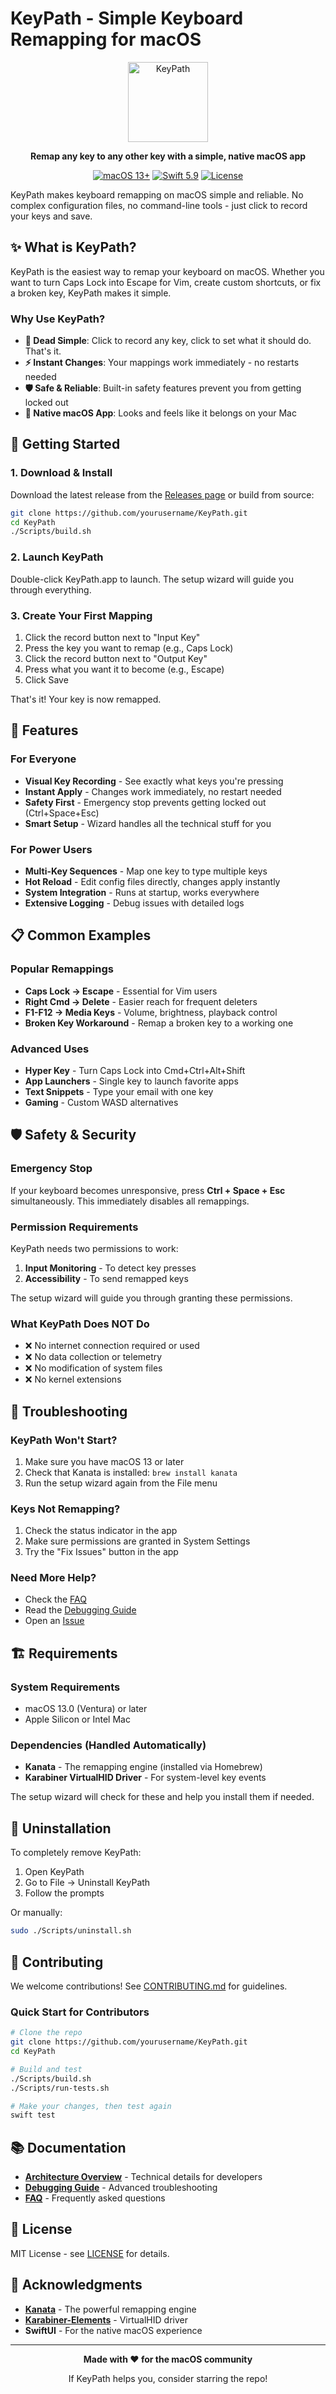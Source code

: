 # KeyPath - Simple Keyboard Remapping for macOS

<div align="center">
  <img src="https://github.com/user-attachments/assets/keypath-icon.png" alt="KeyPath" width="128" height="128"/>
  
  **Remap any key to any other key with a simple, native macOS app**
  
  [![macOS 13+](https://img.shields.io/badge/macOS-13%2B-blue.svg)](https://www.apple.com/macos/)
  [![Swift 5.9](https://img.shields.io/badge/Swift-5.9-orange.svg)](https://swift.org)
  [![License](https://img.shields.io/badge/License-MIT-green.svg)](LICENSE)
</div>

KeyPath makes keyboard remapping on macOS simple and reliable. No complex configuration files, no command-line tools - just click to record your keys and save.

## ✨ What is KeyPath?

KeyPath is the easiest way to remap your keyboard on macOS. Whether you want to turn Caps Lock into Escape for Vim, create custom shortcuts, or fix a broken key, KeyPath makes it simple.

### Why Use KeyPath?

- **🎯 Dead Simple**: Click to record any key, click to set what it should do. That's it.
- **⚡ Instant Changes**: Your mappings work immediately - no restarts needed
- **🛡️ Safe & Reliable**: Built-in safety features prevent you from getting locked out
- **🎨 Native macOS App**: Looks and feels like it belongs on your Mac

## 🚀 Getting Started

### 1. Download & Install

Download the latest release from the [Releases page](https://github.com/yourusername/KeyPath/releases) or build from source:

```bash
git clone https://github.com/yourusername/KeyPath.git
cd KeyPath
./Scripts/build.sh
```

### 2. Launch KeyPath

Double-click KeyPath.app to launch. The setup wizard will guide you through everything.

### 3. Create Your First Mapping

1. Click the record button next to "Input Key"
2. Press the key you want to remap (e.g., Caps Lock)
3. Click the record button next to "Output Key"  
4. Press what you want it to become (e.g., Escape)
5. Click Save

That's it! Your key is now remapped.

## 🎁 Features

### For Everyone
- **Visual Key Recording** - See exactly what keys you're pressing
- **Instant Apply** - Changes work immediately, no restart needed
- **Safety First** - Emergency stop prevents getting locked out (Ctrl+Space+Esc)
- **Smart Setup** - Wizard handles all the technical stuff for you

### For Power Users  
- **Multi-Key Sequences** - Map one key to type multiple keys
- **Hot Reload** - Edit config files directly, changes apply instantly
- **System Integration** - Runs at startup, works everywhere
- **Extensive Logging** - Debug issues with detailed logs

## 📋 Common Examples

### Popular Remappings
- **Caps Lock → Escape** - Essential for Vim users
- **Right Cmd → Delete** - Easier reach for frequent deleters
- **F1-F12 → Media Keys** - Volume, brightness, playback control
- **Broken Key Workaround** - Remap a broken key to a working one

### Advanced Uses
- **Hyper Key** - Turn Caps Lock into Cmd+Ctrl+Alt+Shift
- **App Launchers** - Single key to launch favorite apps
- **Text Snippets** - Type your email with one key
- **Gaming** - Custom WASD alternatives

## 🛡️ Safety & Security

### Emergency Stop
If your keyboard becomes unresponsive, press **Ctrl + Space + Esc** simultaneously. This immediately disables all remappings.

### Permission Requirements
KeyPath needs two permissions to work:
1. **Input Monitoring** - To detect key presses
2. **Accessibility** - To send remapped keys

The setup wizard will guide you through granting these permissions.

### What KeyPath Does NOT Do
- ❌ No internet connection required or used
- ❌ No data collection or telemetry
- ❌ No modification of system files
- ❌ No kernel extensions

## 🔧 Troubleshooting

### KeyPath Won't Start?
1. Make sure you have macOS 13 or later
2. Check that Kanata is installed: `brew install kanata`
3. Run the setup wizard again from the File menu

### Keys Not Remapping?
1. Check the status indicator in the app
2. Make sure permissions are granted in System Settings
3. Try the "Fix Issues" button in the app

### Need More Help?
- Check the [FAQ](docs/FAQ.md)
- Read the [Debugging Guide](docs/DEBUGGING_KANATA.md)
- Open an [Issue](https://github.com/yourusername/KeyPath/issues)

## 🏗️ Requirements

### System Requirements
- macOS 13.0 (Ventura) or later
- Apple Silicon or Intel Mac

### Dependencies (Handled Automatically)
- **Kanata** - The remapping engine (installed via Homebrew)
- **Karabiner VirtualHID Driver** - For system-level key events

The setup wizard will check for these and help you install them if needed.

## 🚫 Uninstallation

To completely remove KeyPath:

1. Open KeyPath
2. Go to File → Uninstall KeyPath
3. Follow the prompts

Or manually:
```bash
sudo ./Scripts/uninstall.sh
```

## 🤝 Contributing

We welcome contributions! See [CONTRIBUTING.md](CONTRIBUTING.md) for guidelines.

### Quick Start for Contributors
```bash
# Clone the repo
git clone https://github.com/yourusername/KeyPath.git
cd KeyPath

# Build and test
./Scripts/build.sh
./Scripts/run-tests.sh

# Make your changes, then test again
swift test
```

## 📚 Documentation

- **[Architecture Overview](ARCHITECTURE.md)** - Technical details for developers
- **[Debugging Guide](docs/DEBUGGING_KANATA.md)** - Advanced troubleshooting
- **[FAQ](docs/FAQ.md)** - Frequently asked questions


## 📄 License

MIT License - see [LICENSE](LICENSE) for details.

## 🙏 Acknowledgments

- **[Kanata](https://github.com/jtroo/kanata)** - The powerful remapping engine
- **[Karabiner-Elements](https://karabiner-elements.pqrs.org/)** - VirtualHID driver
- **SwiftUI** - For the native macOS experience

---

<div align="center">
  <strong>Made with ❤️ for the macOS community</strong>
  
  If KeyPath helps you, consider starring the repo!
</div>